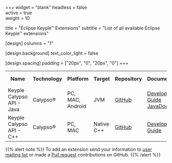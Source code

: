 +++
widget = "blank" 
headless = false  
active = true  
weight = 10 

title = "Eclipse Keyple™ Extensions"
subtitle = "List of all available Eclipse Keyple™ extensions"

[design]
  columns = "1"
  
[design.background]
  text_color_light = false
  
[design.spacing]
  padding = ["20px", "0", "20px", "0"]
+++

<table id="extensionsTable">
  <tr class="header">
    <th>Name</th>
    <th>Technology</th>
    <th>Platform</th>
    <th>Target</th>
    <th>Repository</th>
    <th>Documentation</th>
    <th>Latest Release</th>
    <th>Developer</th>
    <th>Star</th>
  </tr>
  <tr>
    <td>Keyple Calypso API - Java</td>
    <td>Calypso®</td>
    <td>PC, MAC, Android</td>
    <td>JVM</td>
    <td><a href="https://github.com/eclipse/keyple-java/">GitHub</a></td>
    <td><a href="/docs/developer-guide/">Developer Guide</a> <br> <a href="/reference/keyple-java-calypso/">JavaDoc</a></td>
    <td><a class="js-github-release" href="https://github.com/eclipse/keyple-java/releases" data-repo="eclipse/keyple-java"><!-- V --></a></td>
    <td><a href="https://keyple.org" title="Keyple project"> Keyple project</a></td>
    <td><span style="text-shadow: none;"><a class="github-button" href="https://github.com/eclipse/keyple-java/" data-icon="octicon-star" data-size="large" data-show-count="true" aria-label="Star this on GitHub">Star</a><script async defer src="https://buttons.github.io/buttons.js"></script></span></td>
  </tr>
  <tr>
    <td>Keyple Calypso API - C++</td>
    <td>Calypso®</td>
    <td>PC, MAC</td>
    <td>Native C++</td>
    <td><a href="https://github.com/eclipse/keyple-cpp/">GitHub</a></td>
    <td><a href="/docs/developer-guide/">Developer Guide</a></td>
    <td><a class="js-github-release" href="https://github.com/eclipse/keyple-cpp/releases" data-repo="eclipse/keyple-cpp"><!-- V --></a></td>
    <td><a href="https://keyple.org" title="Keyple project"> Keyple project</a></td>
    <td><span style="text-shadow: none;"><a class="github-button" href="https://github.com/eclipse/keyple-cpp/" data-icon="octicon-star" data-size="large" data-show-count="true" aria-label="Star this on GitHub">Star</a><script async defer src="https://buttons.github.io/buttons.js"></script></span></td>
  </tr>
</table>

{{% alert note %}}
To add an extension send your information to [user mailing list](https://accounts.eclipse.org/mailing-list/keyple-user) or made a [Pull request](https://github.com/eclipse/keyple-website/pulls) contributions on GitHub.
{{% /alert %}}